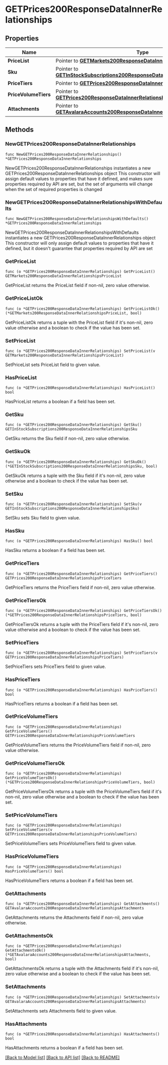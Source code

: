 # GETPrices200ResponseDataInnerRelationships

## Properties

Name | Type | Description | Notes
------------ | ------------- | ------------- | -------------
**PriceList** | Pointer to [**GETMarkets200ResponseDataInnerRelationshipsPriceList**](GETMarkets200ResponseDataInnerRelationshipsPriceList.md) |  | [optional] 
**Sku** | Pointer to [**GETInStockSubscriptions200ResponseDataInnerRelationshipsSku**](GETInStockSubscriptions200ResponseDataInnerRelationshipsSku.md) |  | [optional] 
**PriceTiers** | Pointer to [**GETPrices200ResponseDataInnerRelationshipsPriceTiers**](GETPrices200ResponseDataInnerRelationshipsPriceTiers.md) |  | [optional] 
**PriceVolumeTiers** | Pointer to [**GETPrices200ResponseDataInnerRelationshipsPriceVolumeTiers**](GETPrices200ResponseDataInnerRelationshipsPriceVolumeTiers.md) |  | [optional] 
**Attachments** | Pointer to [**GETAvalaraAccounts200ResponseDataInnerRelationshipsAttachments**](GETAvalaraAccounts200ResponseDataInnerRelationshipsAttachments.md) |  | [optional] 

## Methods

### NewGETPrices200ResponseDataInnerRelationships

`func NewGETPrices200ResponseDataInnerRelationships() *GETPrices200ResponseDataInnerRelationships`

NewGETPrices200ResponseDataInnerRelationships instantiates a new GETPrices200ResponseDataInnerRelationships object
This constructor will assign default values to properties that have it defined,
and makes sure properties required by API are set, but the set of arguments
will change when the set of required properties is changed

### NewGETPrices200ResponseDataInnerRelationshipsWithDefaults

`func NewGETPrices200ResponseDataInnerRelationshipsWithDefaults() *GETPrices200ResponseDataInnerRelationships`

NewGETPrices200ResponseDataInnerRelationshipsWithDefaults instantiates a new GETPrices200ResponseDataInnerRelationships object
This constructor will only assign default values to properties that have it defined,
but it doesn't guarantee that properties required by API are set

### GetPriceList

`func (o *GETPrices200ResponseDataInnerRelationships) GetPriceList() GETMarkets200ResponseDataInnerRelationshipsPriceList`

GetPriceList returns the PriceList field if non-nil, zero value otherwise.

### GetPriceListOk

`func (o *GETPrices200ResponseDataInnerRelationships) GetPriceListOk() (*GETMarkets200ResponseDataInnerRelationshipsPriceList, bool)`

GetPriceListOk returns a tuple with the PriceList field if it's non-nil, zero value otherwise
and a boolean to check if the value has been set.

### SetPriceList

`func (o *GETPrices200ResponseDataInnerRelationships) SetPriceList(v GETMarkets200ResponseDataInnerRelationshipsPriceList)`

SetPriceList sets PriceList field to given value.

### HasPriceList

`func (o *GETPrices200ResponseDataInnerRelationships) HasPriceList() bool`

HasPriceList returns a boolean if a field has been set.

### GetSku

`func (o *GETPrices200ResponseDataInnerRelationships) GetSku() GETInStockSubscriptions200ResponseDataInnerRelationshipsSku`

GetSku returns the Sku field if non-nil, zero value otherwise.

### GetSkuOk

`func (o *GETPrices200ResponseDataInnerRelationships) GetSkuOk() (*GETInStockSubscriptions200ResponseDataInnerRelationshipsSku, bool)`

GetSkuOk returns a tuple with the Sku field if it's non-nil, zero value otherwise
and a boolean to check if the value has been set.

### SetSku

`func (o *GETPrices200ResponseDataInnerRelationships) SetSku(v GETInStockSubscriptions200ResponseDataInnerRelationshipsSku)`

SetSku sets Sku field to given value.

### HasSku

`func (o *GETPrices200ResponseDataInnerRelationships) HasSku() bool`

HasSku returns a boolean if a field has been set.

### GetPriceTiers

`func (o *GETPrices200ResponseDataInnerRelationships) GetPriceTiers() GETPrices200ResponseDataInnerRelationshipsPriceTiers`

GetPriceTiers returns the PriceTiers field if non-nil, zero value otherwise.

### GetPriceTiersOk

`func (o *GETPrices200ResponseDataInnerRelationships) GetPriceTiersOk() (*GETPrices200ResponseDataInnerRelationshipsPriceTiers, bool)`

GetPriceTiersOk returns a tuple with the PriceTiers field if it's non-nil, zero value otherwise
and a boolean to check if the value has been set.

### SetPriceTiers

`func (o *GETPrices200ResponseDataInnerRelationships) SetPriceTiers(v GETPrices200ResponseDataInnerRelationshipsPriceTiers)`

SetPriceTiers sets PriceTiers field to given value.

### HasPriceTiers

`func (o *GETPrices200ResponseDataInnerRelationships) HasPriceTiers() bool`

HasPriceTiers returns a boolean if a field has been set.

### GetPriceVolumeTiers

`func (o *GETPrices200ResponseDataInnerRelationships) GetPriceVolumeTiers() GETPrices200ResponseDataInnerRelationshipsPriceVolumeTiers`

GetPriceVolumeTiers returns the PriceVolumeTiers field if non-nil, zero value otherwise.

### GetPriceVolumeTiersOk

`func (o *GETPrices200ResponseDataInnerRelationships) GetPriceVolumeTiersOk() (*GETPrices200ResponseDataInnerRelationshipsPriceVolumeTiers, bool)`

GetPriceVolumeTiersOk returns a tuple with the PriceVolumeTiers field if it's non-nil, zero value otherwise
and a boolean to check if the value has been set.

### SetPriceVolumeTiers

`func (o *GETPrices200ResponseDataInnerRelationships) SetPriceVolumeTiers(v GETPrices200ResponseDataInnerRelationshipsPriceVolumeTiers)`

SetPriceVolumeTiers sets PriceVolumeTiers field to given value.

### HasPriceVolumeTiers

`func (o *GETPrices200ResponseDataInnerRelationships) HasPriceVolumeTiers() bool`

HasPriceVolumeTiers returns a boolean if a field has been set.

### GetAttachments

`func (o *GETPrices200ResponseDataInnerRelationships) GetAttachments() GETAvalaraAccounts200ResponseDataInnerRelationshipsAttachments`

GetAttachments returns the Attachments field if non-nil, zero value otherwise.

### GetAttachmentsOk

`func (o *GETPrices200ResponseDataInnerRelationships) GetAttachmentsOk() (*GETAvalaraAccounts200ResponseDataInnerRelationshipsAttachments, bool)`

GetAttachmentsOk returns a tuple with the Attachments field if it's non-nil, zero value otherwise
and a boolean to check if the value has been set.

### SetAttachments

`func (o *GETPrices200ResponseDataInnerRelationships) SetAttachments(v GETAvalaraAccounts200ResponseDataInnerRelationshipsAttachments)`

SetAttachments sets Attachments field to given value.

### HasAttachments

`func (o *GETPrices200ResponseDataInnerRelationships) HasAttachments() bool`

HasAttachments returns a boolean if a field has been set.


[[Back to Model list]](../README.md#documentation-for-models) [[Back to API list]](../README.md#documentation-for-api-endpoints) [[Back to README]](../README.md)


